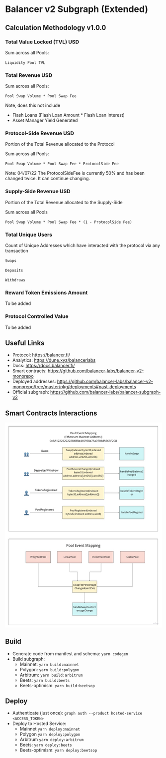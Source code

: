 # Balancer v2 Subgraph (Extended)

## Calculation Methodology v1.0.0

### Total Value Locked (TVL) USD

Sum across all Pools:

`Liquidity Pool TVL`

### Total Revenue USD

Sum across all Pools:

`Pool Swap Volume * Pool Swap Fee`

Note, does this not include

- Flash Loans (Flash Loan Amount \* Flash Loan Interest)
- Asset Manager Yield Generated

### Protocol-Side Revenue USD

Portion of the Total Revenue allocated to the Protocol

Sum across all Pools:

`Pool Swap Volume * Pool Swap Fee * ProtocolSide Fee`

Note: 04/07/22 The ProtocolSideFee is currently 50% and has been changed twice. It can continue changing.

### Supply-Side Revenue USD

Portion of the Total Revenue allocated to the Supply-Side

Sum across all Pools

`Pool Swap Volume * Pool Swap Fee * (1 - ProtocolSide Fee)`

### Total Unique Users

Count of Unique Addresses which have interacted with the protocol via any transaction

`Swaps`

`Deposits`

`Withdraws`

### Reward Token Emissions Amount

To be added

### Protocol Controlled Value

To be added

## Useful Links

- Protocol: https://balancer.fi/
- Analytics: https://dune.xyz/balancerlabs
- Docs: https://docs.balancer.fi/
- Smart contracts: https://github.com/balancer-labs/balancer-v2-monorepo
- Deployed addresses: https://github.com/balancer-labs/balancer-v2-monorepo/tree/master/pkg/deployments#past-deployments
- Official subgraph: https://github.com/balancer-labs/balancer-subgraph-v2

## Smart Contracts Interactions

![balancer-v2](../../docs/images/protocols/balancer-v2.png "balancer-v2")

## Build

- Generate code from manifest and schema: `yarn codegen`
- Build subgraph:
  - Mainnet: `yarn build:mainnet`
  - Polygon: `yarn build:polygon`
  - Arbitrum: `yarn build:arbitrum`
  - Beets: `yarn build:beets`
  - Beets-optimism: `yarn build:beetsop`

## Deploy

- Authenticate (just once): `graph auth --product hosted-service <ACCESS_TOKEN>`
- Deploy to Hosted Service:
  - Mainnet `yarn deploy:mainnet`
  - Polygon `yarn deploy:polygon`
  - Arbitrum `yarn deploy:arbitrum`
  - Beets: `yarn deploy:beets`
  - Beets-optimism: `yarn deploy:beetsop`
